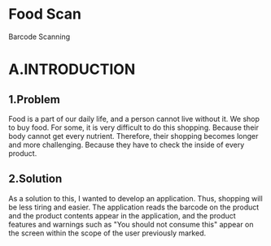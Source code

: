 # Food Scan
 Barcode Scanning
# A.INTRODUCTION
## 1.Problem
Food is a part of our daily life, and a person cannot live without it. We shop to buy food. 
For some, it is very difficult to do this shopping. Because their body cannot get every 
nutrient. Therefore, their shopping becomes longer and more challenging. Because they 
have to check the inside of every product.
## 2.Solution
As a solution to this, I wanted to develop an application. Thus, shopping will be less tiring 
and easier. The application reads the barcode on the product and the product contents 
appear in the application, and the product features and warnings such as "You should not 
consume this" appear on the screen within the scope of the user previously marked.
